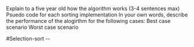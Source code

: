 Explain to a five year old how the algorithm works (3-4 sentences max)
Psuedo code for each sorting implementation
In your own words, describe the performance of the alogirthm for the following cases:
Best case scenario
Worst case scenario

#Selection-sort --